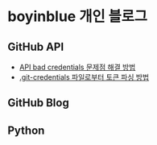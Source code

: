 boyinblue 개인 블로그
===

GitHub API
---
- [API bad credentials 문제점 해결 방법](001_github_api/001_bad_credential.html "API bad credentials 문제점 해결 방법") 
- [.git-credentials 파일로부터 토큰 파싱 방법](001_github_api/002_get_token_from_credential_file.html ".git-credentials 파일로부터 토큰 파싱 방법")

GitHub Blog
---

Python
---
